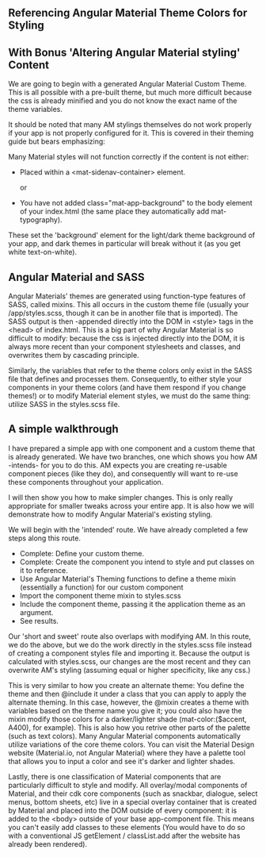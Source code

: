 ## Referencing Angular Material Theme Colors for Styling
## With Bonus 'Altering Angular Material styling' Content

We are going to begin with a generated Angular Material Custom Theme.   This is all possible with a pre-built theme, but much more difficult because the css is already minified and you do not know the exact name of the theme variables.   

It should be noted that many AM stylings themselves do not work properly if your app is not properly configured for it.  This is covered in their theming guide but bears emphasizing:

Many Material styles will not function correctly if the content is not either:

* Placed within a \<mat-sidenav-container> element.

    or

* You have not added class="mat-app-background" to the body element of your index.html (the same place they automatically add mat-typography).

These set the 'background' element for the light/dark theme background of your app, and dark themes in particular will break without it (as you get white text-on-white).

## Angular Material and SASS

Angular Materials' themes are generated using function-type features of SASS, called mixins.   This all occurs in the custom theme file (usually your /app/styles.scss, though it can be in another file that is imported).   The SASS output is then -appended directly into the DOM in \<style> tags in the \<head> of index.html.    This is a big part of why Angular Material is so difficult to modify: because the css is injected directly into the DOM, it is always more recent than your component stylesheets and classes, and overwrites them by cascading principle.   

Similarly, the variables that refer to the theme colors only exist in the SASS file that defines and processes them.  Consequently, to either style your components in your theme colors (and have them respond if you change themes!) or to modify Material element styles, we must do the same thing: utilize SASS in the styles.scss file.

## A simple walkthrough

I have prepared a simple app with one component and a custom theme that is already generated.   We have two branches, one which shows you how AM -intends- for you to do this.    AM expects you are creating re-usable component pieces (like they do), and consequently will want to re-use these components throughout your application.   

I will then show you how to make simpler changes.   This is only really appropriate for smaller tweaks across your entire app.  It is also how we will demonstrate how to modify Angular Material's existing styling.

We will begin with the 'intended' route.   We have already completed a few steps along this route. 

* Complete: Define your custom theme.
* Complete: Create the component you intend to style and put classes on it to reference.
* Use Angular Material's Theming functions to define a theme mixin (essentially a function) for our custom component
* Import the component theme mixin to styles.scss
* Include the component theme, passing it the application theme as an argument.
* See results.

Our 'short and sweet' route also overlaps with modifying AM.  In this route, we do the above, but we do the work directly in the styles.scss file instead of creating a component styles file and importing it.   Because the output is calculated with styles.scss, our changes are the most recent and they can overwrite AM's styling (assuming equal or higher specificity, like any css.)

This is very similar to how you create an alternate theme: You define the theme and then @include it under a class that you can apply to apply the alternate theming.  In this case, however, the @mixin creates a theme with variables based on the theme name you give it; you could also have the mixin modify those colors for a darker/lighter shade (mat-color:($accent, A400), for example).  This is also how you retrive other parts of the palette (such as text colors). Many Angular Material components automatically utilize variations of the core theme colors.   You can visit the Material Design website (Material.io, not Angular Material) where they have a palette tool that allows you to input a color and see it's darker and lighter shades.

Lastly, there is one classification of Material components that are particularly difficult to style and modify.   All overlay/modal components of Material, and their cdk core components (such as snackbar, dialogue, select menus, bottom sheets, etc) live in a special overlay container that is created by Material and placed into the DOM outside of every component: it is added to the \<body> outside of your base app-component file.   This means you can't easily add classes to these elements (You would have to do so with a conventional JS getElement / classList.add after the website has already been rendered). 